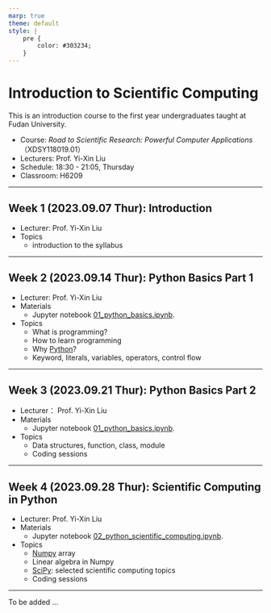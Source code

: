 ```yaml
---
marp: true
theme: default
style: |
    pre {
        color: #303234;
    }
---
```


<!--
backgroundColor: #191a2e
color: skyblue
-->
# Introduction to Scientific Computing

This is an introduction course to the first year undergraduates taught at Fudan University.

- Course: _Road to Scientific Research: Powerful Computer Applications_ （XDSY118019.01）
- Lecturers: Prof. Yi-Xin Liu
- Schedule: 18:30 - 21:05, Thursday
- Classroom: H6209

---

## Week 1 (2023.09.07 Thur): Introduction
- Lecturer: Prof. Yi-Xin Liu
- Topics
  - introduction to the syllabus

---

## Week 2 (2023.09.14 Thur): Python Basics Part 1
- Lecturer: Prof. Yi-Xin Liu
- Materials
  - Jupyter notebook [01_python_basics.ipynb](notebooks/01_python_basics.ipynb).
- Topics
  - What is programming?
  - How to learn programming
  - Why [Python](https://www.python.org/)?
  - Keyword, literals, variables, operators, control flow

---

## Week 3 (2023.09.21 Thur): Python Basics Part 2
- Lecturer： Prof. Yi-Xin Liu
- Materials
  - Jupyter notebook [01_python_basics.ipynb](notebooks/01_python_basics.ipynb).
- Topics
  - Data structures, function, class, module
  - Coding sessions

---

## Week 4 (2023.09.28 Thur): Scientific Computing in Python
- Lecturer: Prof. Yi-Xin Liu
- Materials
  - Jupyter notebook [02_python_scientific_computing.ipynb](notebooks/02_python_scientific_computing.ipynb).
- Topics
  - [Numpy](https://numpy.org/) array
  - Linear algebra in Numpy
  - [SciPy](https://scipy.org/): selected scientific computing topics
  - Coding sessions

---

To be added ...

<!--
## Week 5 (2022.10.08 Sat): Introduction to Deep Learning
- Lecturer: Prof. Yi-Xin Liu
- Materials
  - [Slides](slides/week5.html)
  - Deep learning videos: [3Blue1Brown neural networks series](https://youtube.com/playlist?list=PLZHQObOWTQDNU6R1_67000Dx_ZCJB-3pi)
  - PyTorch videos: [PyTorch beginner series](https://youtube.com/playlist?list=PL_lsbAsL_o2CTlGHgMxNrKhzP97BaG9ZN)
  - Jupyter notebook [03_python_deep_learning.ipynb](notebooks/03_python_deep_learning.ipynb)
- Topics
  - Introduction to deep learning
  - Deep learning in Python with [PyTorch](https://pytorch.org/)
  - Coding session

---

## Week 6 (2022.10.13 Thur): Matlab and Mathematica
- Lecturer: Prof. Yi-Xin Liu
- Materials
  - [Slides for Matlab](slides/week6_matlab.html)
  - [Slides for Mathematica](slides/week6_mathematica.html)
- Topics
  - Introduction to [Matlab](https://www.mathworks.com/products/matlab.html)
  - Symbolic computing in [Mathematica](https://www.wolfram.com/mathematica/)

---

## Week 7 (2022.10.20 Thur): Plotting and Data Visualization
- Lecturer: Prof. Yi-Xin Liu
- Materials:
  - [Slides](slides/week7.html)
  - Jupyter notebook [04_python_plotting.ipynb](notebooks/04_python_plotting.ipynb)
- Topics:
  - `matplotlib` for line arts and 2D graphics.
  - Matlab for 3D visualization.
  - Coding session.
  - Q&A session.

---

## Week 8 (2022.10.27 Thur): Code and Document Management
- Lecturer: Prof. Yi-Xin Liu
- Materials
  - [Slides](slides/week8.html)
- Topics:
  - [git](https://git-scm.com/)
  - [github.com](https://github.com/)
  - Reference managers: [Paperpile](https://paperpile.com/?welcome) and [Zotero](https://www.zotero.org/)

---

## Week 9 (2022.11.03 Thur): Documenting Tools
- Lecturer: Prof. Yi-Xin Liu
- Materials
  - [Slides for Markdown, Obsidian, and Marp](slides/week9_markdown.html)
  - [Slides for LaTeX](slides/week9_latex.html)
- Topics:
  - [Markdown](https://daringfireball.net/projects/markdown/syntax)
  - Note taking with [Obsidian](https://obsidian.md/)
  - Slideshow with [Marp](https://yhatt.github.io/marp/)
  - Publishing with [LaTeX](https://www.latex-project.org/)

---

## Week 10 (2022.11.10 Thur): Q&A Session

---

## Week 11 (2022.11.17 Thur): Final Exam

Step 1. Goto the repo [https://github.com/liuyxpp/XDSY118019-exam](https://github.com/liuyxpp/XDSY118019-exam) to see a list of problems.

Step 2. Submit your solutions and related documents as a Pull Request to the repo [https://github.com/liuyxpp/XDSY118019-exam](https://github.com/liuyxpp/XDSY118019-exam).

Final exam problems can be also found below:

- [Part 1: Project](exam/finalexam-part1.pdf)
- [Part 2: Problems](exam/finalexam-part2.pdf)

Deadline: 21:30, 2022.11.17

<span style=color:gold>**Attention**: Making a Pull Request to a GitHub repo is part of the final exam. Fail to do so will FAIL the exam!</span>